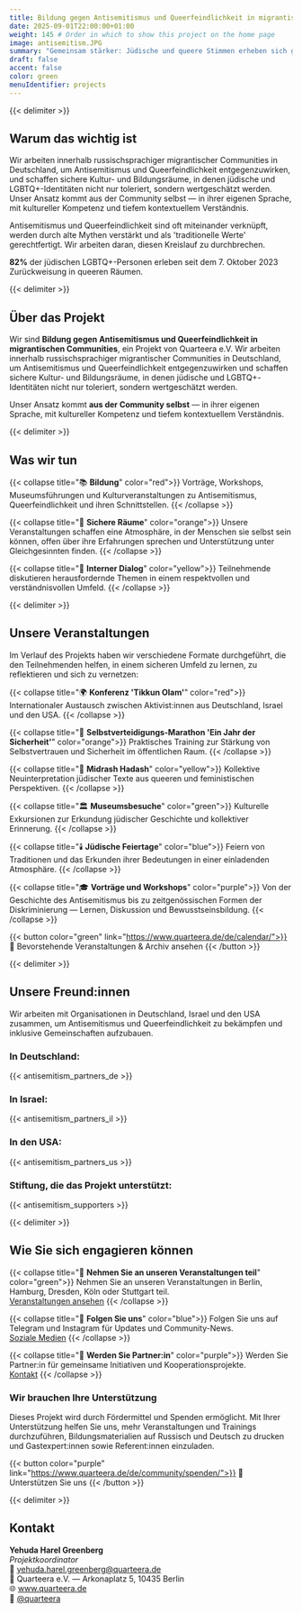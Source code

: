 ```yaml
---
title: Bildung gegen Antisemitismus und Queerfeindlichkeit in migrantischen Communities
date: 2025-09-01T22:00:00+01:00
weight: 145 # Order in which to show this project on the home page
image: antisemitism.JPG
summary: "Gemeinsam stärker: Jüdische und queere Stimmen erheben sich gegen Hass"
draft: false
accent: false
color: green
menuIdentifier: projects
---
```


{{< delimiter >}}

## Warum das wichtig ist
Wir arbeiten innerhalb russischsprachiger migrantischer Communities in Deutschland, um Antisemitismus und Queerfeindlichkeit entgegenzuwirken, und schaffen sichere
Kultur- und Bildungsräume, in denen jüdische und LGBTQ+-Identitäten nicht nur toleriert, sondern wertgeschätzt werden. Unser Ansatz
kommt aus der Community selbst — in ihrer eigenen Sprache, mit kultureller Kompetenz und tiefem kontextuellem Verständnis.

Antisemitismus und Queerfeindlichkeit sind oft miteinander verknüpft, werden durch alte Mythen verstärkt und als 'traditionelle Werte' gerechtfertigt.
Wir arbeiten daran, diesen Kreislauf zu durchbrechen.

**82%** der jüdischen LGBTQ+-Personen erleben seit dem 7. Oktober 2023 Zurückweisung in queeren Räumen.

{{< delimiter >}}

## Über das Projekt

Wir sind **Bildung gegen Antisemitismus und Queerfeindlichkeit in migrantischen Communities**, ein Projekt von Quarteera e.V.
Wir arbeiten innerhalb russischsprachiger migrantischer Communities in Deutschland, um Antisemitismus und Queerfeindlichkeit entgegenzuwirken
und schaffen sichere Kultur- und Bildungsräume, in denen jüdische und LGBTQ+-Identitäten nicht nur toleriert, sondern wertgeschätzt werden.

Unser Ansatz kommt **aus der Community selbst** — in ihrer eigenen Sprache, mit kultureller Kompetenz und tiefem kontextuellem Verständnis.

{{< delimiter >}}

## Was wir tun

{{< collapse title="📚  **Bildung**" color="red">}}
Vorträge, Workshops, Museumsführungen und Kulturveranstaltungen zu Antisemitismus, Queerfeindlichkeit und ihren Schnittstellen.
{{< /collapse >}}

{{< collapse title="💬  **Sichere Räume**" color="orange">}}
Unsere Veranstaltungen schaffen eine Atmosphäre, in der Menschen sie selbst sein können, offen über ihre Erfahrungen sprechen und Unterstützung unter Gleichgesinnten finden.
{{< /collapse >}}

{{< collapse title="🤝  **Interner Dialog**" color="yellow">}}
Teilnehmende diskutieren herausfordernde Themen in einem respektvollen und verständnisvollen Umfeld.
{{< /collapse >}}

{{< delimiter >}}

## Unsere Veranstaltungen
Im Verlauf des Projekts haben wir verschiedene Formate durchgeführt, die den Teilnehmenden helfen, in einem sicheren Umfeld zu lernen, zu reflektieren und sich zu vernetzen:

{{< collapse title="🌍 **Konferenz 'Tikkun Olam'**" color="red">}}
Internationaler Austausch zwischen Aktivist:innen aus Deutschland, Israel und den USA.
{{< /collapse >}}

{{< collapse title="🥋 **Selbstverteidigungs-Marathon 'Ein Jahr der Sicherheit'**" color="orange">}}
Praktisches Training zur Stärkung von Selbstvertrauen und Sicherheit im öffentlichen Raum.
{{< /collapse >}}

{{< collapse title="📖 **Midrash Hadash**" color="yellow">}}
Kollektive Neuinterpretation jüdischer Texte aus queeren und feministischen Perspektiven.
{{< /collapse >}}

{{< collapse title="🏛️ **Museumsbesuche**" color="green">}}
Kulturelle Exkursionen zur Erkundung jüdischer Geschichte und kollektiver Erinnerung.
{{< /collapse >}}

{{< collapse title="🕯️ **Jüdische Feiertage**" color="blue">}}
Feiern von Traditionen und das Erkunden ihrer Bedeutungen in einer einladenden Atmosphäre.
{{< /collapse >}}

{{< collapse title="🎓 **Vorträge und Workshops**" color="purple">}}
Von der Geschichte des Antisemitismus bis zu zeitgenössischen Formen der Diskriminierung — Lernen, Diskussion und Bewusstseinsbildung.
{{< /collapse >}}

{{< button color="green" link="https://www.quarteera.de/de/calendar/">}}
📅 Bevorstehende Veranstaltungen & Archiv ansehen
{{< /button >}}

{{< delimiter >}}

## Unsere Freund:innen
Wir arbeiten mit Organisationen in Deutschland, Israel und den USA zusammen, um Antisemitismus und Queerfeindlichkeit zu bekämpfen und inklusive Gemeinschaften aufzubauen.

### In Deutschland:
{{< antisemitism_partners_de >}}
### In Israel:
{{< antisemitism_partners_il >}}
### In den USA:
{{< antisemitism_partners_us >}}
### Stiftung, die das Projekt unterstützt:
{{< antisemitism_supporters >}}

{{< delimiter >}}

## Wie Sie sich engagieren können

{{< collapse title="🎯 **Nehmen Sie an unseren Veranstaltungen teil**" color="green">}}
Nehmen Sie an unseren Veranstaltungen in Berlin, Hamburg, Dresden, Köln oder Stuttgart teil.\
[Veranstaltungen ansehen](https://www.quarteera.de/calendar/)
{{< /collapse >}}

{{< collapse title="📱  **Folgen Sie uns**" color="blue">}}
Folgen Sie uns auf Telegram und Instagram für Updates und Community-News.\
[Soziale Medien](https://linktr.ee/quarteera)
{{< /collapse >}}

{{< collapse title="🤝  **Werden Sie Partner:in**" color="purple">}}
Werden Sie Partner:in für gemeinsame Initiativen und Kooperationsprojekte.\
[Kontakt](https://linktr.ee/quarteera)
{{< /collapse >}}

### Wir brauchen Ihre Unterstützung
Dieses Projekt wird durch Fördermittel und Spenden ermöglicht. Mit Ihrer Unterstützung helfen Sie uns, mehr Veranstaltungen und Trainings
durchzuführen, Bildungsmaterialien auf Russisch und Deutsch zu drucken und Gastexpert:innen sowie Referent:innen einzuladen.

{{< button color="purple" link="https://www.quarteera.de/de/community/spenden/">}}
💛 Unterstützen Sie uns
{{< /button >}}

{{< delimiter >}}

## Kontakt
**Yehuda Harel Greenberg** \
*Projektkoordinator* \
📧 yehuda.harel.greenberg@quarteera.de \
📍 Quarteera e.V. — Arkonaplatz 5, 10435 Berlin \
🌐 www.quarteera.de \
📱 [@quarteera](https://instagram.com/quarteera)
